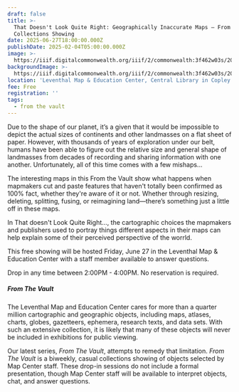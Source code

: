 ```yaml
---
draft: false
title: >-
  That Doesn't Look Quite Right: Geographically Inaccurate Maps — From the Vault
  Collections Showing
date: 2025-06-27T18:00:00.000Z
publishDate: 2025-02-04T05:00:00.000Z
image: >-
  https://iiif.digitalcommonwealth.org/iiif/2/commonwealth:3f462w03s/2084,1411,3518,1424/1600,/0/default.jpg
backgroundImage: >-
  https://iiif.digitalcommonwealth.org/iiif/2/commonwealth:3f462w03s/2084,1411,3518,1424/1600,/0/default.jpg
location: 'Leventhal Map & Education Center, Central Library in Copley Square'
fee: Free
registration: ''
tags:
  - from the vault
---
```


Due to the shape of our planet, it’s a given that it would be impossible to depict the actual sizes of continents and other landmasses  on a flat sheet of paper. However, with thousands of years of exploration under our belt, humans have been able to figure out the relative size and general shape of landmasses from decades of recording and sharing information with one another. Unfortunately, all of this time comes with a few mishaps...

The interesting maps in this From the Vault show what happens when mapmakers cut and paste features that haven't totally been confirmed as 100% fact, whether they're aware of it or not. Whether through resizing, deleting, splitting, fusing, or reimagining land—there’s something just a little off in these maps.

In That doesn't Look Quite Right…, the cartographic choices the mapmakers and publishers used to portray things different aspects in their maps can help explain some of their perceived perspective of the worrld.

This free showing will be hosted Friday, June 27 in the Leventhal Map & Education Center with a staff member available to answer questions.

Drop in any time between 2:00PM - 4:00PM. No reservation is required.

##### ***From The Vault***

The Leventhal Map and Education Center cares for more than a quarter million cartographic and geographic objects, including maps, atlases, charts, globes, gazetteers, ephemera, research texts, and data sets. With such an extensive collection, it is likely that many of these objects will never be included in exhibitions for public viewing.

Our latest series, *From The Vault*, attempts to remedy that limitation. *From The Vault* is a biweekly, casual collections showing of objects selected by Map Center staff. These drop-in sessions do not include a formal presentation, though Map Center staff will be available to interpret objects, chat, and answer questions.
